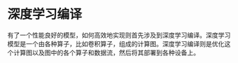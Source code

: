 # 深度学习编译

有了一个性能良好的模型，如何高效地实现则首先涉及到深度学习编译。深度学习模型是一个由各种算子，比如卷积算子，组成的计算图。深度学习编译则是优化这个计算图以及图中的各个算子和数据流，然后将其部署到各种设备上。

[1]: https://cs.nju.edu.cn/lands/research4.html?0.9399114761232291
